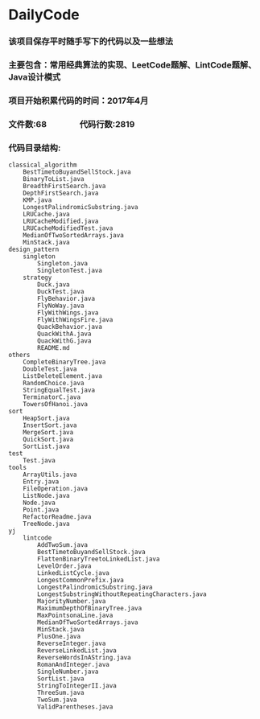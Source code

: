 # DailyCode

### 该项目保存平时随手写下的代码以及一些想法
### 主要包含：常用经典算法的实现、LeetCode题解、LintCode题解、Java设计模式
### 项目开始积累代码的时间：2017年4月

### 文件数:68　　　　代码行数:2819
### 代码目录结构:

    classical_algorithm
        BestTimetoBuyandSellStock.java
        BinaryToList.java
        BreadthFirstSearch.java
        DepthFirstSearch.java
        KMP.java
        LongestPalindromicSubstring.java
        LRUCache.java
        LRUCacheModified.java
        LRUCacheModifiedTest.java
        MedianOfTwoSortedArrays.java
        MinStack.java
    design_pattern
        singleton
            Singleton.java
            SingletonTest.java
        strategy
            Duck.java
            DuckTest.java
            FlyBehavior.java
            FlyNoWay.java
            FlyWithWings.java
            FlyWithWingsFire.java
            QuackBehavior.java
            QuackWithA.java
            QuackWithG.java
            README.md
    others
        CompleteBinaryTree.java
        DoubleTest.java
        ListDeleteElement.java
        RandomChoice.java
        StringEqualTest.java
        TerminatorC.java
        TowersOfHanoi.java
    sort
        HeapSort.java
        InsertSort.java
        MergeSort.java
        QuickSort.java
        SortList.java
    test
        Test.java
    tools
        ArrayUtils.java
        Entry.java
        FileOperation.java
        ListNode.java
        Node.java
        Point.java
        RefactorReadme.java
        TreeNode.java
    yj
        lintcode
            AddTwoSum.java
            BestTimetoBuyandSellStock.java
            FlattenBinaryTreetoLinkedList.java
            LevelOrder.java
            LinkedListCycle.java
            LongestCommonPrefix.java
            LongestPalindromicSubstring.java
            LongestSubstringWithoutRepeatingCharacters.java
            MajorityNumber.java
            MaximumDepthOfBinaryTree.java
            MaxPointsonaLine.java
            MedianOfTwoSortedArrays.java
            MinStack.java
            PlusOne.java
            ReverseInteger.java
            ReverseLinkedList.java
            ReverseWordsInAString.java
            RomanAndInteger.java
            SingleNumber.java
            SortList.java
            StringToIntegerII.java
            ThreeSum.java
            TwoSum.java
            ValidParentheses.java
